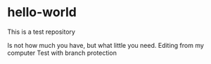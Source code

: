 # hello-world
This is a test repository

Is not how much you have, but what little you need.
Editing from my computer
Test with branch protection
